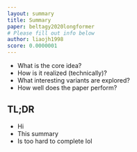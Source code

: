 ```yaml
---
layout: summary
title: Summary
paper: beltagy2020longformer
# Please fill out info below
author: liaojh1998
score: 0.0000001
---
```


* What is the core idea?
* How is it realized (technically)?
* What interesting variants are explored?
* How well does the paper perform?

## TL;DR
* Hi
* This summary
* Is too hard to complete lol
